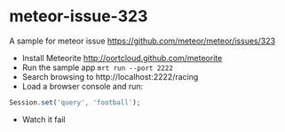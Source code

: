 meteor-issue-323
================

A sample for meteor issue https://github.com/meteor/meteor/issues/323

* Install Meteorite http://oortcloud.github.com/meteorite
* Run the sample app `mrt run --port 2222`
* Search browsing to http://localhost:2222/racing
* Load a browser console and run:

```javascript
Session.set('query', 'football');
```

* Watch it fail
